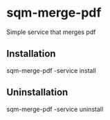 # sqm-merge-pdf

Simple service that merges pdf

## Installation
sqm-merge-pdf -service install

## Uninstallation
sqm-merge-pdf -service uninstall
